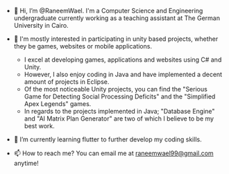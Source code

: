 - 👋 Hi, I’m @RaneemWael. I'm a Computer Science and Engineering undergraduate currently working as a teaching assistant at The German University in Cairo.

- 👀 I'm mostly interested in participating in unity based projects, whether they be games, websites or mobile applications.
  - I excel at developing games, applications and websites using C# and Unity.
  - However, I also enjoy coding in Java and have implemented a decent amount of projects in Eclipse.
  - Of the most noticeable Unity projects, you can find the "Serious Game for Detecting Social Processing Deficits" and the "Simplified Apex Legends" games.
  - In regards to the projects implemented in Java; "Database Engine" and "AI Matrix Plan Generator" are two of which I believe to be my best work.

- 🌱 I’m currently learning flutter to further develop my coding skills.
<!--- - 💞️ I’m looking to collaborate on ... --->
- 📫 How to reach me? You can email me at raneemwael99@gmail.com anytime!

<!---
RaneemWael/RaneemWael is a ✨ special ✨ repository because its `README.md` (this file) appears on your GitHub profile.
You can click the Preview link to take a look at your changes.
--->

